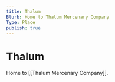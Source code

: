 ```yaml
---
title: Thalum
Blurb: Home to Thalum Mercenary Company
Type: Place
publish: true
---
```


# Thalum

Home to [[Thalum Mercenary Company]].
